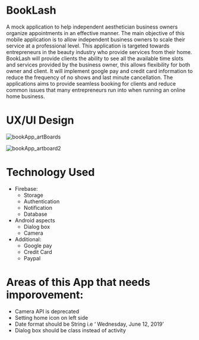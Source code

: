 # BookLash
A mock application to help independent aesthetician business owners organize appointments in an effective manner. The main objective of this mobile application is to allow independent business owners to scale their service at a professional level. This application is targeted towards entrepreneurs in the beauty industry who provide services from their home. 
BookLash will provide clients the ability to see all the available time slots and services provided by the business owner, this allows flexibility for both owner and client. It will implement google pay and credit card information  to reduce  the frequency of no shows and last minute cancellation. The applications aims to provide seamless booking for clients and reduce common issues that many entrepreneurs run into when running an online home business. 

# UX/UI Design 
![bookApp_artBoards](https://user-images.githubusercontent.com/39067937/60747914-c2759380-9f56-11e9-9bd0-8ca590ac4a3d.png)

![bookApp_artboard2](https://user-images.githubusercontent.com/39067937/60748081-4bd99580-9f58-11e9-9e34-9bb464236a0e.png)

# Technology Used 
- Firebase: 
  - Storage
  - Authentication 
  - Notification 
  - Database 
- Android aspects 
  - Dialog box
  - Camera 
- Additional:
  - Google pay 
  - Credit Card
  - Paypal 


# Areas of this App that needs imporovement:
- Camera API is deprecated
- Setting home icon on left side 
- Date format should be String i.e ‘ Wednesday, June 12, 2019’
- Dialog box should be class instead of activity 

